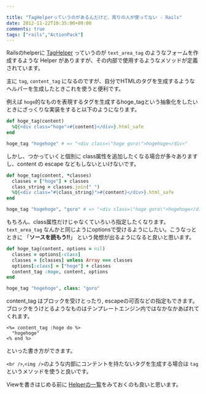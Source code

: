 ```yaml
---

title: "TagHelperっていうのがあるんだけど、周りの人が使ってない - Rails"
date: 2012-11-22T10:35:00+09:00
comments: true
tags: ["rails","ActionPack"]
---
```


Railsのhelperに [TagHelper](http://rubydoc.info/gems/actionpack/3.2.8/ActionView/Helpers/TagHelper) っていうのが `text_area_tag` のようなフォームを作成するような Helper がありますが、その内部で使用するようなメソッドが定義されています。

主に `tag`, `content_tag` になるのですが、自分でHTMLのタグを生成するようなヘルパーを生成したときこれを使うと便利です。

例えば `hoge`的なものを表現するタグを生成するhoge_tagという抽象化をしたいときにざっくりな実装をすると以下のようになります。
```ruby
def hoge_tag(content)
  %Q{<div class="hoge">#{content}</div>}.html_safe
end
```

```ruby
hoge_tag "hogehoge" # => "<div class=\"hoge goro\">hogehoge</div>"
```

しかし、つかっていくと個別に class属性を追加したくなる場合が多々ありますし、content の escape などもしないといけないです。

```ruby
def hoge_tag(content, *classes)
  classes = ["hoge"] + classes
  class_string = classes.join(" ")
  %Q{<div class="#{class_string}">#{content}</div>}.html_safe
end
```

```ruby
hoge_tag "hogehoge", "goro" # => "<div class=\"hoge goro\">hogehoge</div>"
```

もちろん、class属性だけじゃなくていろいろ指定したくなります。
`text_area_tag` なんかと同じようにoptionsで受けるようにしたい。こうなっとときに 「**ソースを読もう!!**」 という発想が出るようになると良いと思います。

```ruby
def hoge_tag(content, options = nil)
  classes = options[:class]
  classes = [classes] unless Array === classes
  options[:class] = ["hoge"] + classes
  content_tag :hoge, content, options
end
```

```ruby
hoge_tag "hogehoge", class: "goro"
```

content_tag はブロックを受けとったり, escapeの可否などの指定もできます。
ブロックをうけとるようなものはテンプレートエンジン内ではなかなかあばれてくれます。


```
<%= content_tag :hoge do %>
  "hogehoge"
<% end %>
```
といった書き方ができます。

`<br />`,`<img />`のような内部にコンテントを持たないタグを生成する場合は `tag`というメソッドを使うと良いです。

Viewを書きはじめる前に [Helperの一覧](http://rubydoc.info/gems/actionpack/3.2.8/ActionView/Helpers)をみておくのも良いと思います。
